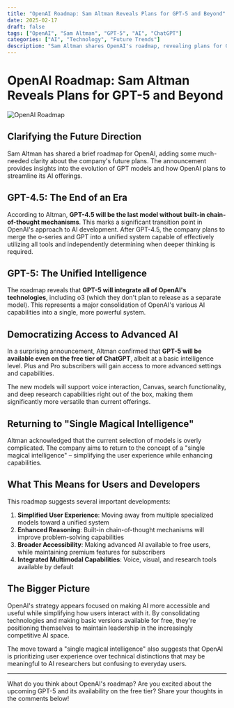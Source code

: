 ```yaml
---
title: "OpenAI Roadmap: Sam Altman Reveals Plans for GPT-5 and Beyond"
date: 2025-02-17
draft: false
tags: ["OpenAI", "Sam Altman", "GPT-5", "AI", "ChatGPT"]
categories: ["AI", "Technology", "Future Trends"]
description: "Sam Altman shares OpenAI's roadmap, revealing plans for GPT-4.5, GPT-5, and a return to the 'single magical intelligence' concept"
---
```


# OpenAI Roadmap: Sam Altman Reveals Plans for GPT-5 and Beyond

![OpenAI Roadmap](/posts/openai-roadmap-gpt5-plans/images/openai-roadmap-gpt5-plans-image-1.jpg)

## Clarifying the Future Direction

Sam Altman has shared a brief roadmap for OpenAI, adding some much-needed clarity about the company's future plans. The announcement provides insights into the evolution of GPT models and how OpenAI plans to streamline its AI offerings.

## GPT-4.5: The End of an Era

According to Altman, **GPT-4.5 will be the last model without built-in chain-of-thought mechanisms**. This marks a significant transition point in OpenAI's approach to AI development. After GPT-4.5, the company plans to merge the o-series and GPT into a unified system capable of effectively utilizing all tools and independently determining when deeper thinking is required.

## GPT-5: The Unified Intelligence

The roadmap reveals that **GPT-5 will integrate all of OpenAI's technologies**, including o3 (which they don't plan to release as a separate model). This represents a major consolidation of OpenAI's various AI capabilities into a single, more powerful system.

## Democratizing Access to Advanced AI

In a surprising announcement, Altman confirmed that **GPT-5 will be available even on the free tier of ChatGPT**, albeit at a basic intelligence level. Plus and Pro subscribers will gain access to more advanced settings and capabilities.

The new models will support voice interaction, Canvas, search functionality, and deep research capabilities right out of the box, making them significantly more versatile than current offerings.

## Returning to "Single Magical Intelligence"

Altman acknowledged that the current selection of models is overly complicated. The company aims to return to the concept of a "single magical intelligence" – simplifying the user experience while enhancing capabilities.

## What This Means for Users and Developers

This roadmap suggests several important developments:

1. **Simplified User Experience**: Moving away from multiple specialized models toward a unified system
2. **Enhanced Reasoning**: Built-in chain-of-thought mechanisms will improve problem-solving capabilities
3. **Broader Accessibility**: Making advanced AI available to free users, while maintaining premium features for subscribers
4. **Integrated Multimodal Capabilities**: Voice, visual, and research tools available by default

## The Bigger Picture

OpenAI's strategy appears focused on making AI more accessible and useful while simplifying how users interact with it. By consolidating technologies and making basic versions available for free, they're positioning themselves to maintain leadership in the increasingly competitive AI space.

The move toward a "single magical intelligence" also suggests that OpenAI is prioritizing user experience over technical distinctions that may be meaningful to AI researchers but confusing to everyday users.

---

What do you think about OpenAI's roadmap? Are you excited about the upcoming GPT-5 and its availability on the free tier? Share your thoughts in the comments below!
